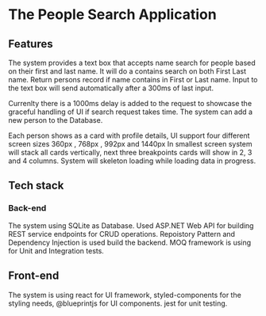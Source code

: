 # The People Search Application
## Features
The system provides a text box that accepts name search for people based on their first and last name. It will do a contains search on both First Last name. Return persons record if name contains in First or Last name. Input to the text box will send automatically after a 300ms of last input.

Currenlty there is a 1000ms delay is added to the request to showcase the graceful handling of UI if search request takes time. The system can add a new person to the Database.

Each person shows as a card with profile details, UI support four different screen sizes 360px , 768px , 992px and 1440px
In smallest screen system will stack all cards vertically, next three breakpoints cards will show in 2, 3 and 4 columns. System will skeleton loading while loading data in progress.

## Tech stack

### Back-end
The system using SQLite as Database. Used ASP.NET Web API for building REST service endpoints for CRUD operations. Repoistory Pattern and Dependency Injection is used build the backend. MOQ framework is using for Unit and Integration tests.

## Front-end
The system is using react for UI framework, styled-components for the styling needs, @blueprintjs for UI components. jest for unit testing.



